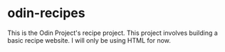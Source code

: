 # odin-recipes

This is the Odin Project's recipe project. This project involves building a basic recipe website. I will only be using HTML for now.